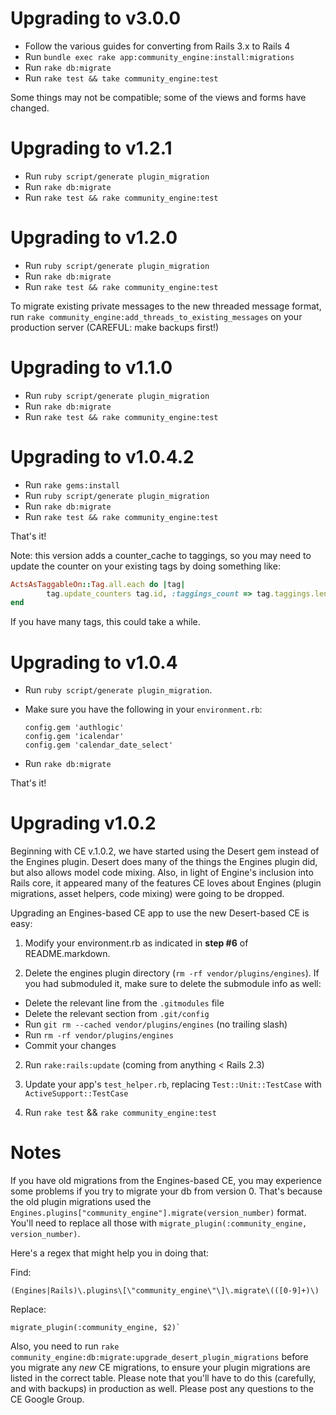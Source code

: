 Upgrading to v3.0.0
===================
* Follow the various guides for converting from Rails 3.x to Rails 4
* Run `bundle exec rake app:community_engine:install:migrations`
* Run `rake db:migrate`
* Run `rake test && take community_engine:test`

Some things may not be compatible; some of the views and forms have changed.

Upgrading to v1.2.1
===================
* Run `ruby script/generate plugin_migration`
* Run `rake db:migrate`
* Run `rake test && rake community_engine:test`


Upgrading to v1.2.0
===================
* Run `ruby script/generate plugin_migration`
* Run `rake db:migrate`
* Run `rake test && rake community_engine:test`

To migrate existing private messages to the new threaded message format, run `rake community_engine:add_threads_to_existing_messages` on your production server (CAREFUL: make backups first!)


Upgrading to v1.1.0
=====================
* Run `ruby script/generate plugin_migration`
* Run `rake db:migrate`
* Run `rake test && rake community_engine:test`


Upgrading to v1.0.4.2
=====================
* Run `rake gems:install`
* Run `ruby script/generate plugin_migration`
* Run `rake db:migrate`
* Run `rake test && rake community_engine:test`

That's it!

Note: this version adds a counter_cache to taggings, so you may need to update the counter on your existing tags by doing something like:

```ruby
ActsAsTaggableOn::Tag.all.each do |tag|
        tag.update_counters tag.id, :taggings_count => tag.taggings.length
end
```

If you have many tags, this could take a while.

Upgrading to v1.0.4
===================
* Run `ruby script/generate plugin_migration`.
* Make sure you have the following in your `environment.rb`:

  ```
  config.gem 'authlogic'
  config.gem 'icalendar'
  config.gem 'calendar_date_select'
  ```

* Run `rake db:migrate`

That's it!



Upgrading v1.0.2
================

Beginning with CE v.1.0.2, we have started using the Desert gem instead of the Engines plugin. Desert does many of the things the Engines plugin did, but also allows model code mixing. Also, in light of Engine's inclusion into Rails core, it appeared many of the features CE loves about Engines (plugin migrations, asset helpers, code mixing) were going to be dropped.

Upgrading an Engines-based CE app to use the new Desert-based CE is easy:

1. Modify your environment.rb as indicated in **step #6** of README.markdown.

2. Delete the engines plugin directory (`rm -rf vendor/plugins/engines`). If you had submoduled it, make sure to delete the submodule info as well:

  * Delete the relevant line from the `.gitmodules` file
  * Delete the relevant section from `.git/config`
  * Run `git rm --cached vendor/plugins/engines` (no trailing slash)
  * Run `rm -rf vendor/plugins/engines`
  * Commit your changes


2. Run `rake:rails:update` (coming from anything < Rails 2.3)

3. Update your app's `test_helper.rb`, replacing `Test::Unit::TestCase` with `ActiveSupport::TestCase`

4. Run `rake test` && `rake community_engine:test`



Notes
=====
If you have old migrations from the Engines-based CE, you may experience some problems if you try to migrate your db from version 0. That's because the old plugin migrations used the `Engines.plugins["community_engine"].migrate(version_number)` format. You'll need to replace all those with `migrate_plugin(:community_engine, version_number)`.

Here's a regex that might help you in doing that:

Find:

```
(Engines|Rails)\.plugins\[\"community_engine\"\]\.migrate\(([0-9]+)\)
```

Replace:

```
migrate_plugin(:community_engine, $2)`
```

Also, you need to run `rake community_engine:db:migrate:upgrade_desert_plugin_migrations` before you migrate any _new_ CE migrations, to ensure your plugin migrations are listed in the correct table. Please note that you'll have to do this (carefully, and with backups) in production as well. Please post any questions to the CE Google Group.
